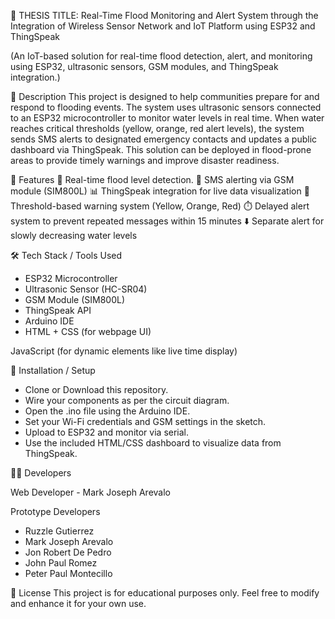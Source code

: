 🌊 THESIS TITLE: Real-Time Flood Monitoring and Alert System through the Integration of Wireless Sensor Network and IoT Platform using ESP32 and ThingSpeak

(An IoT-based solution for real-time flood detection, alert, and monitoring using ESP32, ultrasonic sensors, GSM modules, and ThingSpeak integration.)

📖 Description
This project is designed to help communities prepare for and respond to flooding events. The system uses ultrasonic sensors connected to an ESP32 microcontroller to monitor water levels in real time. When water reaches critical thresholds (yellow, orange, red alert levels), the system sends SMS alerts to designated emergency contacts and updates a public dashboard via ThingSpeak. This solution can be deployed in flood-prone areas to provide timely warnings and improve disaster readiness.

🚀 Features
🔴 Real-time flood level detection.
📡 SMS alerting via GSM module (SIM800L)
📊 ThingSpeak integration for live data visualization
🧠 Threshold-based warning system (Yellow, Orange, Red)
⏱️ Delayed alert system to prevent repeated messages within 15 minutes
⬇️ Separate alert for slowly decreasing water levels

🛠️ Tech Stack / Tools Used
- ESP32 Microcontroller
- Ultrasonic Sensor (HC-SR04)
- GSM Module (SIM800L)
- ThingSpeak API
- Arduino IDE
- HTML + CSS (for webpage UI)

JavaScript (for dynamic elements like live time display)

🧪 Installation / Setup
- Clone or Download this repository.
- Wire your components as per the circuit diagram.
- Open the .ino file using the Arduino IDE.
- Set your Wi-Fi credentials and GSM settings in the sketch.
- Upload to ESP32 and monitor via serial.
- Use the included HTML/CSS dashboard to visualize data from ThingSpeak.


👨‍💻 Developers

Web Developer - Mark Joseph Arevalo

Prototype Developers
- Ruzzle Gutierrez
- Mark Joseph Arevalo
- Jon Robert De Pedro
- John Paul Romez
- Peter Paul Montecillo

📜 License
This project is for educational purposes only. Feel free to modify and enhance it for your own use.
